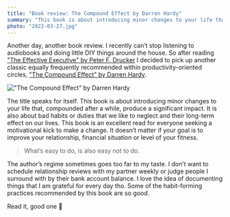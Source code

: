 ```yaml
---
title: "Book review: The Compound Effect by Darren Hardy"
summary: "This book is about introducing minor changes to your life that, compounded after a while, produce a significant impact. It is also about bad habits or duties that we like to neglect and their long-term effect on our lives."
photo: "2022-03-27.jpg"
---
```


Another day, another book review. I recently can’t stop listening to audiobooks and doing little DIY things around the house. So after reading ["The Effective Executive" by Peter F. Drucker](/book-review-the-effective-executive-by-peter-f-drucker/) I decided to pick up another classic equally frequently recommended within productivity-oriented circles, ["The Compound Effect" by Darren Hardy](https://www.goodreads.com/book/show/9420697-the-compound-effect).

!["The Compound Effect" by Darren Hardy](/photos/2022-03-27-1.jpg)

The title speaks for itself. This book is about introducing minor changes to your life that, compounded after a while, produce a significant impact. It is also about bad habits or duties that we like to neglect and their long-term effect on our lives. This book is an excellent read for everyone seeking a motivational kick to make a change. It doesn’t matter if your goal is to improve your relationship, financial situation or level of your fitness.

> What’s easy to do, is also easy not to do.

The author’s regime sometimes goes too far to my taste. I don’t want to schedule relationship reviews with my partner weekly or judge people I surround with by their bank account balance. I love the idea of documenting things that I am grateful for every day tho. Some of the habit-forming practices recommended by this book are so good.

Read it, good one 📕
